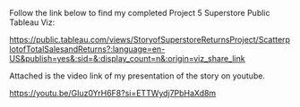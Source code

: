 Follow the link below to find my completed Project 5 Superstore Public Tableau Viz:

https://public.tableau.com/views/StoryofSuperstoreReturnsProject/ScatterplotofTotalSalesandReturns?:language=en-US&publish=yes&:sid=&:display_count=n&:origin=viz_share_link

Attached is the video link of my presentation of the story on youtube.

https://youtu.be/GIuz0YrH6F8?si=ETTWydj7PbHaXd8m